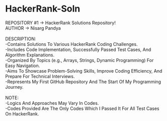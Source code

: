 # HackerRank-Soln
REPOSITORY #1 -> HackerRank Solutions Repository!
<br>
AUTHOR -> Nisarg Pandya
<br>
<br>
DESCRIPTION:
<br>
-Contains Solutions To Various HackerRank Coding Challenges.
<br>
-Includes Code Implementation, Successfully Passed Test Cases, And Algorithm Explanations.
<br>
-Organized By Topics (e.g., Arrays, Strings, Dynamic Programming) For Easy Navigation.
<br>
-Aims To Showcase Problem-Solving Skills, Improve Coding Efficiency, And Prepare For Technical Interviews.
<br>
-Represents My First GitHub Repository And The Start Of My Programming Journey.
<br>
<br>
NOTE:
<br>
-Logics And Approaches May Vary In Codes.
<br>
-Codes Provided Are The Only Codes Which I Passed It For All Test Cases On HackerRank.

